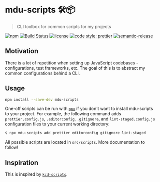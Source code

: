 # mdu-scripts 🛠📦

> CLI toolbox for common scripts for my projects

[![npm](https://img.shields.io/npm/v/mdu-scripts.svg)](https://npm.im/mdu-scripts)
[![Build Status](https://travis-ci.org/macklinu/mdu-scripts.svg?branch=master)](https://travis-ci.org/macklinu/mdu-scripts)
[![license](https://img.shields.io/github/license/macklinu/mdu-scripts.svg)](https://github.com/macklinu/mdu-scripts/blob/master/LICENSE)
[![code style: prettier](https://img.shields.io/badge/code_style-prettier-ff69b4.svg)](https://github.com/prettier/prettier)
[![semantic-release](https://img.shields.io/badge/%20%20%F0%9F%93%A6%F0%9F%9A%80-semantic--release-e10079.svg)](https://github.com/semantic-release/semantic-release)

## Motivation

There is a lot of repetition when setting up JavaScript codebases - configurations, test frameworks, etc. The goal of this is to abstract my common configurations behind a CLI.

## Usage

```sh
npm install --save-dev mdu-scripts
```

One-off scripts can be run with [`npx`](https://github.com/zkat/npx) if you don't want to install mdu-scripts to your project. For example, the following command adds `prettier.config.js`, `.editorconfig`, `.gitignore`, and `lint-staged.config.js` configuration files to your current working directory:

```sh
$ npx mdu-scripts add prettier editorconfig gitignore lint-staged
```

All possible scripts are located in `src/scripts`. More documentation to follow!

## Inspiration

This is inspired by [`kcd-scripts`](https://github.com/kentcdodds/kcd-scripts).
